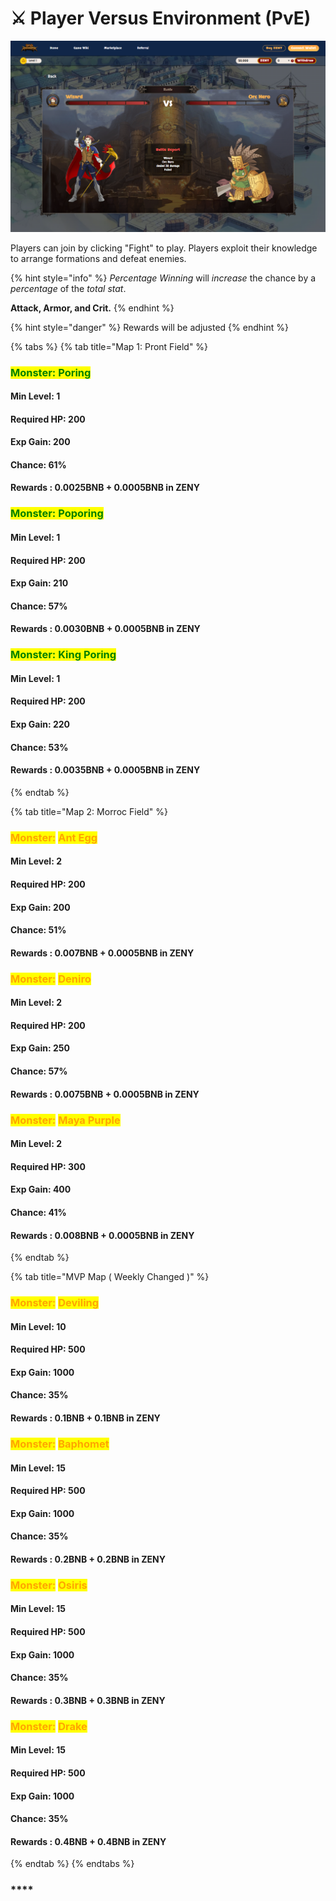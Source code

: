 # ⚔ Player Versus Environment (PvE)

![](../.gitbook/assets/SOON.PNG)

Players can join by clicking "Fight" to play. Players exploit their knowledge to arrange formations and defeat enemies.

{% hint style="info" %}
_Percentage Winning_ will _increase_ the chance by a _percentage_ of the _total stat_.

**Attack, Armor, and Crit.**
{% endhint %}

{% hint style="danger" %}
Rewards will be adjusted
{% endhint %}

{% tabs %}
{% tab title="Map 1: Pront Field" %}
### <mark style="color:green;">**Monster**</mark><mark style="color:green;">: Poring</mark>

#### **Min Level**: 1

#### **Required HP**: 200

#### **Exp Gain: 200**

#### **Chance**: 61%

#### Rewards : 0.0025BNB + 0.0005BNB in ZENY

### &#x20;<mark style="color:green;">**Monster**</mark><mark style="color:green;">: Poporing</mark>

#### **Min Level**: 1

#### **Required HP**: 200

#### **Exp Gain: 210**

#### **Chance**: 57%

#### Rewards : 0.0030BNB + 0.0005BNB in ZENY

### &#x20;<mark style="color:green;">**Monster**</mark><mark style="color:green;">: King Poring</mark>

#### **Min Level**: 1

#### **Required HP**: 200

#### **Exp Gain: 220**

#### **Chance**: 53%

#### Rewards : 0.0035BNB + 0.0005BNB in ZENY
{% endtab %}

{% tab title="Map 2: Morroc Field" %}
### <mark style="color:orange;">**Monster**</mark><mark style="color:orange;">:</mark> <mark style="color:orange;"></mark><mark style="color:orange;"><mark style="color:green;"><mark style="color:green;"></mark> <mark style="color:orange;"></mark><mark style="color:orange;">Ant Egg</mark>

#### **Min Level**: 2

#### **Required HP**: 200

#### **Exp Gain: 200**

#### **Chance**: 51%

#### Rewards : 0.007BNB + 0.0005BNB in ZENY

### &#x20;<mark style="color:orange;">**Monster**</mark><mark style="color:orange;">:</mark> <mark style="color:green;"></mark> <mark style="color:orange;">Deniro</mark>

#### **Min Level**: 2

#### **Required HP**: 200

#### **Exp Gain: 250**

#### **Chance**: 57%

#### Rewards : 0.0075BNB + 0.0005BNB in ZENY

### &#x20;<mark style="color:orange;">**Monster**</mark><mark style="color:orange;">:</mark> <mark style="color:green;"></mark> <mark style="color:orange;">Maya Purple</mark>

#### **Min Level**: 2

#### **Required HP**: 300

#### **Exp Gain: 400**

#### **Chance**: 41%

#### Rewards : 0.008BNB + 0.0005BNB in ZENY
{% endtab %}

{% tab title="MVP Map ( Weekly Changed )" %}
### <mark style="color:orange;">**Monster**</mark><mark style="color:orange;">:</mark> <mark style="color:orange;"></mark><mark style="color:orange;"><mark style="color:green;"><mark style="color:green;"></mark> <mark style="color:orange;"></mark><mark style="color:purple;"><mark style="color:orange;">Deviling<mark style="color:orange;"></mark>

#### **Min Level**: 10

#### **Required HP**: 500

#### **Exp Gain: 1000**

#### **Chance**: 35%

#### Rewards : 0.1BNB + 0.1BNB in ZENY

### &#x20;<mark style="color:orange;">**Monster**</mark><mark style="color:orange;">:</mark> <mark style="color:orange;"></mark><mark style="color:orange;"><mark style="color:green;"><mark style="color:green;"></mark> <mark style="color:orange;"></mark><mark style="color:orange;">Baphomet</mark>

#### **Min Level**: 15

#### **Required HP**: 500

#### **Exp Gain: 1000**

#### **Chance**: 35%

#### Rewards : 0.2BNB + 0.2BNB in ZENY

### &#x20;<mark style="color:orange;">**Monster**</mark><mark style="color:orange;">:</mark> <mark style="color:orange;"></mark><mark style="color:orange;"><mark style="color:green;"><mark style="color:green;"></mark> <mark style="color:orange;"></mark><mark style="color:orange;">Osiris</mark>

#### **Min Level**: 15

#### **Required HP**: 500

#### **Exp Gain: 1000**

#### **Chance**: 35%

#### Rewards : 0.3BNB + 0.3BNB in ZENY

### &#x20;<mark style="color:orange;">**Monster**</mark><mark style="color:orange;">:</mark> <mark style="color:orange;"></mark><mark style="color:orange;"><mark style="color:green;"><mark style="color:green;"></mark> <mark style="color:orange;"></mark><mark style="color:orange;">Drake</mark>

#### **Min Level**: 15

#### **Required HP**: 500

#### **Exp Gain: 1000**

#### **Chance**: 35%

#### Rewards : 0.4BNB + 0.4BNB in ZENY
{% endtab %}
{% endtabs %}







### ****



